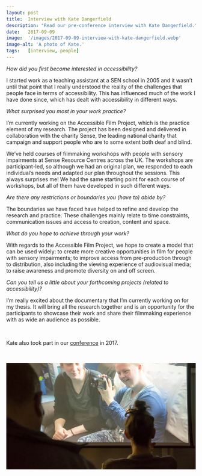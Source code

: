 ```yaml
---
layout: post
title:  Interview with Kate Dangerfield
description: "Read our pre-conference interview with Kate Dangerfield."
date:   2017-09-09
image:  '/images/2017-09-09-interview-with-kate-dangerfield.webp'
image-alt: 'A photo of Kate.'
tags:   [interview, people]
---
```


*How did you first become interested in accessibility?*

I started work as a teaching assistant at a SEN school in 2005 and it wasn’t until that point that I really understood the reality of the challenges that people face in terms of accessibility. This has influenced much of the work I have done since, which has dealt with accessibility in different ways.

*What surprised you most in your work practice?*

I’m currently working on the Accessible Film Project, which is the practice element of my research. The project has been designed and delivered in collaboration with the charity Sense, the leading national charity that campaign and support people who are to some extent both deaf and blind.

We’ve held courses of filmmaking workshops with people with sensory impairments at Sense Resource Centres across the UK. The workshops are participant-led, so although we had an original plan, we responded to each individual’s needs and adapted our plan throughout the sessions. This always surprises me! We had the same starting point for each course of workshops, but all of them have developed in such different ways.

*Are there any restrictions or boundaries you (have to) abide by?*

The boundaries we have faced have helped to refine and develop the research and practice. These challenges mainly relate to time constraints, communication issues and access to creation, content and space.

*What do you hope to achieve through your work?*

With regards to the Accessible Film Project, we hope to create a model that can be used widely: to create more creative opportunities in film for people with sensory impairments; to improve access from pre-production through to distribution, also including the viewing experience of audiovisual media; to raise awareness and promote diversity on and off screen. 

*Can you tell us a little about your forthcoming projects (related to accessibility)?*

I’m really excited about the documentary that I’m currently working on for my thesis. It will bring all the research together and is an opportunity for the participants to showcase their work and share their filmmaking experience with as wide an audience as possible.

<br>

Kate also took part in our [conference](conference-on-accessibility-in-film-television-and-interactive-media) in 2017.

<br>

![Kate's presentation](../images/2017-09-09-interview-with-kate-dangerfield-conference.webp)